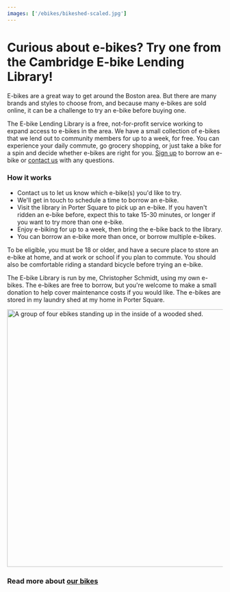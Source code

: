 ```yaml
---
images: ['/ebikes/bikeshed-scaled.jpg']
---
```


# Curious about e-bikes? Try one from the Cambridge E-bike Lending Library!

E-bikes are a great way to get around the Boston area. But there are
many brands and styles to choose from, and because many e-bikes are sold
online, it can be a challenge to try an e-bike before buying one.

The E-bike Lending Library is a free, not-for-profit service working to expand
access to e-bikes in the area. We have a small collection of e-bikes that we
lend out to community members for up to a week, for free. You can experience
your daily commute, go grocery shopping, or just take a bike for a spin and
decide whether e-bikes are right for you. [Sign
up](https://forms.gle/WkBo3KS4jfbQtgAr7) to borrow an e-bike or [contact
us](mailto:crschmidt@crschmidt.net) with any questions.

### How it works

* Contact us to let us know which e-bike(s) you'd like to try.
* We'll get in touch to schedule a time to borrow an e-bike.
* Visit the library in Porter Square to pick up an e-bike. If you haven't
    ridden an e-bike before, expect this to take 15-30 minutes, or
    longer if you want to try more than one e-bike.
* Enjoy e-biking for up to a week, then bring the e-bike back to the
    library.
* You can borrow an e-bike more than once, or borrow multiple e-bikes.

To be eligible, you must be 18 or older, and have a secure place to
store an e-bike at home, and at work or school if you plan to commute.
You should also be comfortable riding a standard bicycle before trying
an e-bike.

The E-bike Library is run by me, Christopher Schmidt, using my own e-bikes.
The e-bikes are free to borrow, but you're welcome to make a small donation to
help cover maintenance costs if you would like. The e-bikes are stored in my
laundry shed at my home in Porter Square.

<img src="/ebikes/bikeshed-scaled.jpg" width=600 alt="A group of four ebikes standing up in the inside of a wooded shed." />

### Read more about [our bikes](/our-bikes)

